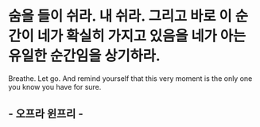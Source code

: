 # 숨을 들이 쉬라. 내 쉬라. 그리고 바로 이 순간이 네가 확실히 가지고 있음을 네가 아는 유일한 순간임을 상기하라.

Breathe. Let go. And remind yourself that this very moment is the only one you know you have for sure.

## - 오프라 윈프리 -

